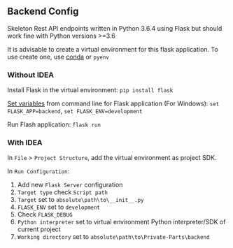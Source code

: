 ## Backend Config

Skeleton Rest API endpoints written in Python 3.6.4 using Flask but should work fine with Python versions >=3.6

It is advisable to create a virtual environment for this flask application. To use create one,
use [conda](https://docs.conda.io/projects/conda/en/latest/user-guide/install/) or `pyenv`

### Without IDEA
Install Flask in the virtual environment: `pip install flask`

[Set variables](https://flask.palletsprojects.com/en/1.1.x/tutorial/factory/) from command line for Flask application (For Windows): `set FLASK_APP=backend`, `set FLASK_ENV=development` 

Run Flash application: `flask run`

### With IDEA

In `File` > `Project Structure`, add the virtual environment as project SDK.

In `Run Configuration`:
 1. Add new `Flask Server` configuration
 2. `Target type` check `Script path`
 3. `Target` set to `absolute\path\to\__init__.py`
 4. `FLASK_ENV` set to `development`
 5. Check `FLASK_DEBUG`
 6. `Python interpreter` set to virtual environment Python interpreter/SDK of current project
 7. `Working directory` set to `absolute\path\to\Private-Parts\backend`